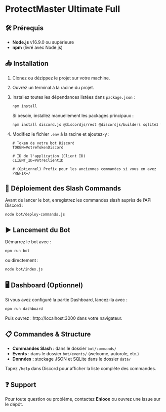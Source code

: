 # ProtectMaster Ultimate Full

## 🛠️ Prérequis

- **Node.js** v16.9.0 ou supérieure
- **npm** (livré avec Node.js)

## 📥 Installation

1. Clonez ou dézippez le projet sur votre machine.
2. Ouvrez un terminal à la racine du projet.
3. Installez toutes les dépendances listées dans `package.json` :
   ```bash
   npm install
   ```
   Si besoin, installez manuellement les packages principaux :
   ```bash
   npm install discord.js @discordjs/rest @discordjs/builders sqlite3 weather-js node-fetch@2 dotenv
   ```

4. Modifiez le fichier `.env` à la racine et ajoutez-y :
   ```env
   # Token de votre bot Discord
   TOKEN=VotreTokenDiscord

   # ID de l'application (Client ID)
   CLIENT_ID=VotreClientID

   # (Optionnel) Prefix pour les anciennes commandes si vous en avez
   PREFIX=/
   ```

## 🚀 Déploiement des Slash Commands

Avant de lancer le bot, enregistrez les commandes slash auprès de l’API Discord :
```bash
node bot/deploy-commands.js
``` 

## ▶️ Lancement du Bot

Démarrez le bot avec :
```bash
npm run bot
``` 
ou directement :
```bash
node bot/index.js
```

## 🖥️ Dashboard (Optionnel)

Si vous avez configuré la partie Dashboard, lancez-la avec :
```bash
npm run dashboard
```
Puis ouvrez : http://localhost:3000  dans votre navigateur.

## 📋 Commandes & Structure

- **Commandes Slash** : dans le dossier `bot/commands/`
- **Events** : dans le dossier `bot/events/` (welcome, autorole, etc.)
- **Données** : stockage JSON et SQLite dans le dossier `data/`

Tapez `/help` dans Discord pour afficher la liste complète des commandes.

## ❓ Support

Pour toute question ou problème, contactez **Eniooo** ou ouvrez une issue sur le dépôt.

